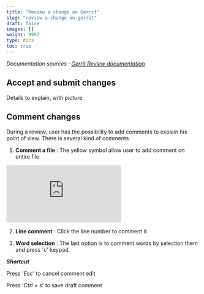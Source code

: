 ```yaml
---
title: "Review a change on Gerrit"
slug: "review-a-change-on-gerrit"
draft: false
images: []
weight: 9997
type: docs
toc: true
---
```



*Documentation sources : [Gerrit Review documentation][1]*


  [1]: https://review.openstack.org/Documentation/intro-quick.html

## Accept and submit changes
Details to explain, with picture

## Comment changes
During a review, user has the possibility to add comments to explain his point of view. There is several kind of comments
 1. **Comment a file** : The yellow symbol allow user to add comment on entire file
 
[![comment entire file][1]][1]

 2. **Line comment** : Click the line number to comment it

 3. **Word selection** : The last option is to comment words by selection them and press '*c*' keypad.

***Shortcut***

Press '*Esc*' to cancel comment edit

Press '*Ctrl + s*' to save draft comment

  [1]: http://i.stack.imgur.com/FW1iT.jpg

